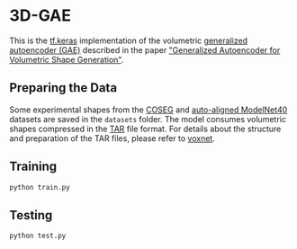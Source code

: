 # 3D-GAE

This is the [tf.keras](https://www.tensorflow.org/api_docs/python/tf/keras) implementation of the volumetric [generalized autoencoder (GAE)](http://openaccess.thecvf.com/content_cvpr_workshops_2014/W15/html/Wang_Generalized_Autoencoder_A_2014_CVPR_paper.html) described in the paper ["Generalized Autoencoder for Volumetric Shape Generation"](http://openaccess.thecvf.com/content_CVPRW_2020/html/w17/Guan_Generalized_Autoencoder_for_Volumetric_Shape_Generation_CVPRW_2020_paper.html).

## Preparing the Data

Some experimental shapes from the [COSEG](http://www.yunhaiwang.org/public_html/ssl/ssd.htm) and [auto-aligned ModelNet40](https://github.com/lmb-freiburg/orion#modelnet40-aligned-objects) datasets are saved in the `datasets` folder. The model consumes volumetric shapes compressed in the [TAR](https://www.gnu.org/software/tar/) file format. For details about the structure and preparation of the TAR files, please refer to [voxnet](https://github.com/dimatura/voxnet).

## Training

```bash
python train.py
```

## Testing

```bash
python test.py
```
